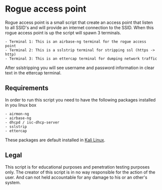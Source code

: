 # Rogue access point

Rogue access point is a small script that create an access point that listen to all SSID's
and will provide an internet connection to the SSID. When this rogue access point is up the
script will spawn 3 terminals.

    - Terminal 1: This is an airbase-ng terminal for the rogue access point
    - Terminal 2: This is a sslstrip terminal for stripping ssl (https -> http)
    - Terminal 3: This is an ettercap terminal for dumping network traffic

After sslstripping you will see username and password information in clear text in the
ettercap terminal.

## Requirements

In order to run this script you need to have the following packages installed in you linux box

    - airmon-ng
    - airbase-ng
    - dhcpd / isc-dhcp-server
    - sslstrip
    - ettercap

These packages are default installed in [Kali Linux](https://www.kali.org/).

## Legal

This script is for educational purposes and penetration testing purposes only. The creator of
this script is in no way responsible for the action of the user. And can not held accountable for
any damage to his or an other's system.
